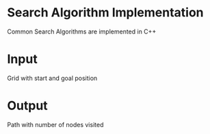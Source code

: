 # Search Algorithm Implementation
Common Search Algorithms are implemented in C++
  # Input
  Grid with start and goal position
  # Output
  Path with number of nodes visited
